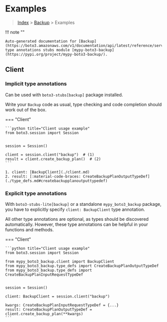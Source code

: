 # Examples

> [Index](../README.md) > [Backup](./README.md) > Examples

!!! note ""

    Auto-generated documentation for [Backup](https://boto3.amazonaws.com/v1/documentation/api/latest/reference/services/backup.html#Backup)
    type annotations stubs module [mypy-boto3-backup](https://pypi.org/project/mypy-boto3-backup/).

## Client

### Implicit type annotations

Can be used with `boto3-stubs[backup]` package installed.

Write your `Backup` code as usual,
type checking and code completion should work out of the box.


=== "Client"

    ```python title="Client usage example"
    from boto3.session import Session


    session = Session()

    client = session.client("backup")  # (1)
    result = client.create_backup_plan()  # (2)
    ```

    1. client: [BackupClient](./client.md)
    2. result: [:material-code-braces: CreateBackupPlanOutputTypeDef](./type_defs.md#createbackupplanoutputtypedef) 






### Explicit type annotations

With `boto3-stubs-lite[backup]`
or a standalone `mypy_boto3_backup` package, you have to explicitly specify `client: BackupClient` type annotation.

All other type annotations are optional, as types should be discovered automatically.
However, these type annotations can be helpful in your functions and methods.


=== "Client"

    ```python title="Client usage example"
    from boto3.session import Session

    from mypy_boto3_backup.client import BackupClient
    from mypy_boto3_backup.type_defs import CreateBackupPlanOutputTypeDef
    from mypy_boto3_backup.type_defs import CreateBackupPlanInputRequestTypeDef


    session = Session()

    client: BackupClient = session.client("backup")

    kwargs: CreateBackupPlanInputRequestTypeDef = {...}
    result: CreateBackupPlanOutputTypeDef = client.create_backup_plan(**kwargs)
    ```






